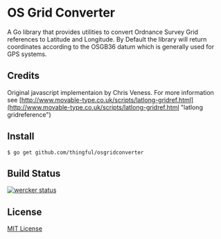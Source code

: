 # OS Grid Converter

A Go library that provides utilities to convert Ordnance Survey Grid references to Latitude and Longitude.
By Default the library will return coordinates according to the OSGB36 datum which is generally used for GPS systems.


## Credits
Original javascript implementaion by Chris Veness. For more information see [http://www.movable-type.co.uk/scripts/latlong-gridref.html](http://www.movable-type.co.uk/scripts/latlong-gridref.html "latlong gridreference")

## Install 

```
$ go get github.com/thingful/osgridconverter
```

## Build Status
[![wercker status](https://app.wercker.com/status/f84eb5310b57ee9d6acc3501763fdb75/s "wercker status")](https://app.wercker.com/project/bykey/f84eb5310b57ee9d6acc3501763fdb75)

## License
[MIT License](LICENSE "MIT License")